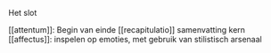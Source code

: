 Het slot

[[attentum]]: Begin van einde
[[recapitulatio]] samenvatting kern
[[affectus]]: inspelen op emoties, met gebruik van stilistisch arsenaal

